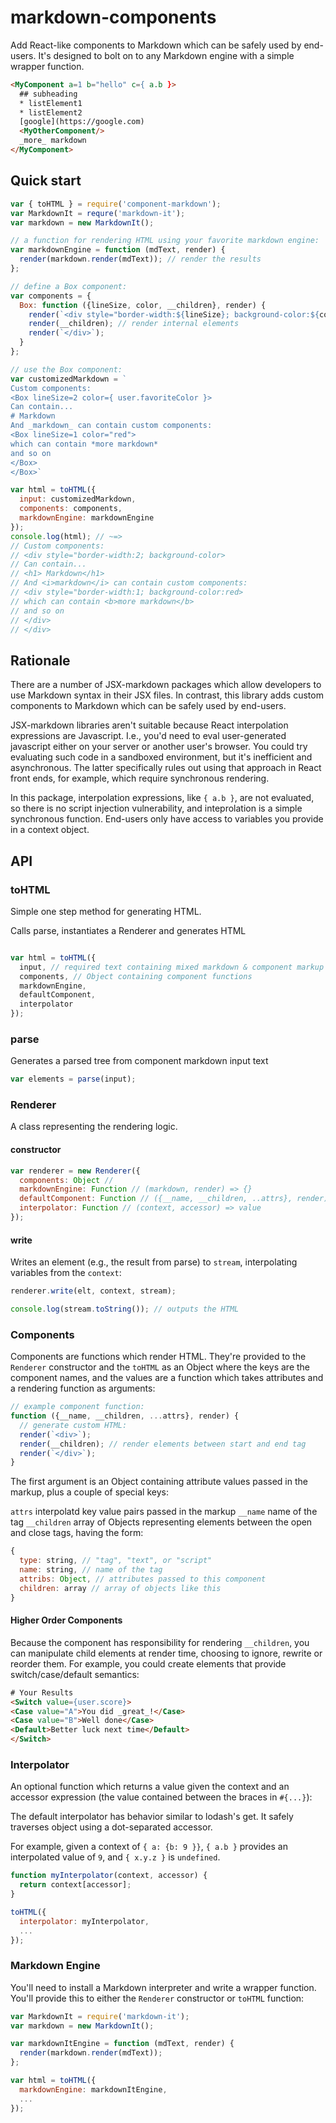 # markdown-components

Add React-like components to Markdown which can be safely used by end-users. It's designed to bolt on to any Markdown engine with a simple wrapper function.

```html
<MyComponent a=1 b="hello" c={ a.b }>
  ## subheading
  * listElement1
  * listElement2
  [google](https://google.com)
  <MyOtherComponent/>
  _more_ markdown
</MyComponent>
```

## Quick start

```javascript
var { toHTML } = require('component-markdown');
var MarkdownIt = requre('markdown-it');
var markdown = new MarkdownIt();

// a function for rendering HTML using your favorite markdown engine:
var markdownEngine = function (mdText, render) {
  render(markdown.render(mdText)); // render the results
};

// define a Box component:
var components = {
  Box: function ({lineSize, color, __children}, render) {
    render(`<div style="border-width:${lineSize}; background-color:${color};">`);
    render(__children); // render internal elements
    render(`</div>`);
  }
};

// use the Box component:
var customizedMarkdown = `
Custom components:
<Box lineSize=2 color={ user.favoriteColor }>
Can contain...
# Markdown
And _markdown_ can contain custom components:
<Box lineSize=1 color="red">
which can contain *more markdown*
and so on
</Box>
</Box>`

var html = toHTML({
  input: customizedMarkdown, 
  components: components, 
  markdownEngine: markdownEngine
});
console.log(html); // ~=>
// Custom components:
// <div style="border-width:2; background-color>
// Can contain...
// <h1> Markdown</h1>
// And <i>markdown</i> can contain custom components:
// <div style="border-width:1; background-color:red>
// which can contain <b>more markdown</b>
// and so on
// </div>
// </div>
```

## Rationale

There are a number of JSX-markdown packages which allow developers to use Markdown syntax in their JSX files. In contrast, this library adds custom components to Markdown which can be safely used by end-users. 

JSX-markdown libraries aren't suitable because React interpolation expressions are Javascript. I.e., you'd need to eval user-generated javascript either on your server or another user's browser. You could try evaluating such code in a sandboxed environment, but it's inefficient and asynchronous. The latter specifically rules out using that approach in React front ends, for example, which require synchronous rendering.

In this package, interpolation expressions, like `{ a.b }`, are not evaluated, so there is no script injection vulnerability, and inteprolation is a simple synchronous function.  End-users only have access to variables you provide in a context object.

## API

### toHTML

Simple one step method for generating HTML. 

Calls parse, instantiates a Renderer and generates HTML 

```javascript

var html = toHTML({
  input, // required text containing mixed markdown & component markup
  components, // Object containing component functions
  markdownEngine, 
  defaultComponent,
  interpolator
});
```

### parse
Generates a parsed tree from component markdown input text

```javascript
var elements = parse(input);
```

### Renderer

A class representing the rendering logic. 

#### constructor

```javascript
var renderer = new Renderer({
  components: Object // 
  markdownEngine: Function // (markdown, render) => {}
  defaultComponent: Function // ({__name, __children, ..attrs}, render) = > {..render html }
  interpolator: Function // (context, accessor) => value
});
```

#### write

Writes an element (e.g., the result from parse) to `stream`, interpolating variables from the `context`:

```javascript
renderer.write(elt, context, stream);

console.log(stream.toString()); // outputs the HTML
```

### Components

Components are functions which render HTML.  They're provided to the `Renderer` constructor and the `toHTML` as an Object where the keys are the component names, and the values are a function which takes attributes and a rendering function as arguments:

```javascript
// example component function:
function ({__name, __children, ...attrs}, render) {
  // generate custom HTML:
  render(`<div>`);
  render(__children); // render elements between start and end tag
  render(`</div>`);
}
```

The first argument is an Object containing attribute values passed in the markup, plus a couple of special keys:

`attrs` interpolatd key value pairs passed in the markup
`__name` name of the tag
`__children` array of Objects representing elements between the open and close tags, having the form:

```javascript
{
  type: string, // "tag", "text", or "script" 
  name: string, // name of the tag
  attribs: Object, // attributes passed to this component
  children: array // array of objects like this
}
```

#### Higher Order Components

Because the component has responsibility for rendering `__children`, you can manipulate child elements at render time, choosing to ignore, rewrite or reorder them. For example, you could create elements that provide switch/case/default semantics:

```html
# Your Results
<Switch value={user.score}>
<Case value="A">You did _great_!</Case>
<Case value="B">Well done</Case>
<Default>Better luck next time</Default>
</Switch>
```

### Interpolator

An optional function which returns a value given the context and an accessor expression (the value contained between the braces in `#{...}`):

The default interpolator has behavior similar to lodash's get. It safely traverses object using a dot-separated accessor.

For example, given a context of `{ a: {b: 9 }}`, `{ a.b }` provides an interpolated value of `9`, and `{ x.y.z }` is `undefined`.

```javascript
function myInterpolator(context, accessor) {
  return context[accessor];
}

toHTML({
  interpolator: myInterpolator,
  ...
});
```

### Markdown Engine

You'll need to install a Markdown interpreter and write a wrapper function.  You'll provide this to either the `Renderer` constructor or `toHTML` function:

```javascript
var MarkdownIt = require('markdown-it');
var markdown = new MarkdownIt();

var markdownItEngine = function (mdText, render) {
  render(markdown.render(mdText)); 
};

var html = toHTML({
  markdownEngine: markdownItEngine,
  ...
});
```

